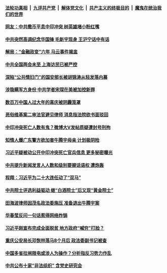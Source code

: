 

####  [法轮功真相](../../../../basic/blob/master/README.md?t=02211301) &nbsp;|&nbsp; [九评共产党](../../../../9ping.md/blob/master/README.md?t=02211301) &nbsp;|&nbsp; [解体党文化](../../../../jtdwh.md/blob/master/README.md?t=02211301)  &nbsp;|&nbsp; [共产主义的终极目的](../../../../gczydzjmd.md/blob/master/README.md?t=02211301) &nbsp;|&nbsp; [魔鬼在统治我们的世界](../../../../mgztzwmdsj.md/blob/master/README.md?t=02211301) 

#### [网友：中共撒币平息中印冲突 树英雄堵小粉红嘴](../pages/soh5/476669.md?t=02211301) 
#### [中共突然高调纪念华国锋 毛新宇现身 王沪宁话中有话](../pages/soh5/476657.md?t=02211301) 
#### [解局：“金融政变”六年 马云事件揭盅 ](../pages/soh5/476633.md?t=02211301) 
#### [中共全国两会未至 上海访民已被严控](../pages/soh5/476603.md?t=02211301) 
#### [深陷“公共情妇门”的国安部长被胡锦涛从轻发落内幕](../pages/soh5/476639.md?t=02211301) 
#### [涉隐瞒军方身份 中共学者宋琛在美被加控新罪](../pages/soh5/476585.md?t=02211301) 
#### [数百万中国人过大年的喜庆被阴霾笼罩  ](../pages/soh5/476564.md?t=02211301) 
#### [恶俗维基案二审法官避见律师 消息指法院欲书面驳回](../pages/soh5/476510.md?t=02211301) 
#### [中印冲突死亡人数有鬼？微博大V发帖质疑遭封号刑拘](../pages/soh5/476498.md?t=02211301) 
#### [知情人爆广东警方欲加害牛腾宇母亲 计划极阴险](../pages/soh5/476495.md?t=02211301) 
#### [习近平疑被动公开中印冲突死亡官兵信息 更多秘密曝光](../pages/soh5/476459.md?t=02211301) 
#### [中共提升新闻发言人人数和级别要握话语权 遭炮轰](../pages/soh5/476450.md?t=02211301) 
#### [程翔：习近平为二十大连任动了“双马”](../pages/soh5/476420.md?t=02211301) 
#### [中共院士评选利益驱动 继“白酒院士”后又现“黄金院士”](../pages/soh5/476384.md?t=02211301) 
#### [田海波律师因茂名政法委施压 准备退出牛腾宇案](../pages/soh5/476402.md?t=02211301) 
#### [华春莹反问一句话惹得网络炸锅](../pages/soh5/476351.md?t=02211301) 
#### [习近平刚宣布完成全面脱贫 地方政府“喊穷”打脸？](../pages/soh5/476315.md?t=02211301) 
#### [重庆公安局长邓恢林落马8个月后 政法委副书记被查](../pages/soh5/476306.md?t=02211301) 
#### [中国多省拉闸限电或涉人为操作？分析指反习势力作乱](../pages/soh5/476162.md?t=02211301) 
#### [中共公布十家“非法组织” 含党史研究会 ](../pages/soh5/476165.md?t=02211301) 
